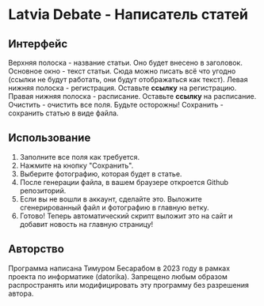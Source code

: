 # Latvia Debate - Написатель статей
## Интерфейс
Верхняя полоска - название статьи. Оно будет внесено в заголовок.
Основное окно - текст статьи. Сюда можно писать всё что угодно (ссылки не будут работать, они будут отображаться как текст).
Левая нижняя полоска - регистрация. Оставьте **ссылку** на регистрацию.
Правая нижняя полоска - расписание. Оставьте **ссылку** на расписание.
Очистить - очистить все поля. Будьте осторожны!
Сохранить - сохранить статью в виде файла.
## Использование
1. Заполните все поля как требуется.
2. Нажмите на кнопку "Сохранить".
3. Выберите фотографию, которая будет в статье.
4. После генерации файла, в вашем браузере откроется Github репозиторий. 
5. Если вы не вошли в аккаунт, сделайте это. Выложите сгенерированный файл и фотографию в главную ветку.
6. Готово! Теперь автоматический скрипт выложит это на сайт и добавит новость на главную страницу!
## Авторство
Программа написана Тимуром Бесарабом в 2023 году в рамках проекта по информатике (datorika). Запрещено любым образом распространять или модифицировать эту программу без разрешения автора.
